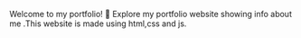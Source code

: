 Welcome to my portfolio! 🚀 Explore my portfolio website showing info about me .This website is made using html,css and js.
